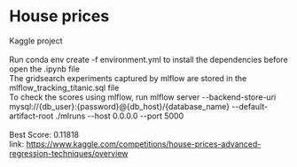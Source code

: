 # House prices
Kaggle project <br><br>
Run conda env create -f environment.yml to install the dependencies before open the .ipynb file <br>
The gridsearch experiments captured by mlflow are stored in the mlflow_tracking_titanic.sql file <br>
To check the scores using mlflow, run mlflow server --backend-store-uri mysql://{db_user}:{password}@{db_host}/{database_name} --default-artifact-root ./mlruns --host 0.0.0.0 --port 5000 <br><br>
Best Score: 0.11818 <br>
link: https://www.kaggle.com/competitions/house-prices-advanced-regression-techniques/overview
